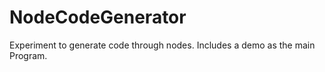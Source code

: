 # NodeCodeGenerator
Experiment to generate code through nodes. Includes a demo as the main Program.
